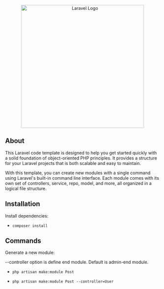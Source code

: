 <p align="center"><a href="https://laravel.com" target="_blank"><img src="https://raw.githubusercontent.com/laravel/art/master/logo-lockup/5%20SVG/2%20CMYK/1%20Full%20Color/laravel-logolockup-cmyk-red.svg" width="400" alt="Laravel Logo"></a></p>

## About

This Laravel code template is designed to help you get started quickly with a solid foundation of object-oriented PHP principles. It provides a structure for your Laravel projects that is both scalable and easy to maintain.

With this template, you can create new modules with a single command using Laravel's built-in command line interface. Each module comes with its own set of controllers, service, repo, model, and more, all organized in a logical file structure.

## Installation

Install dependencies:

-   ```
    composer install
    ```

## Commands

Generate a new module:

--controller option is define end module. Default is admin-end module.

-   ```
    php artisan make:module Post
    ```
-   ```
    php artisan make:module Post --controller=User
    ```
